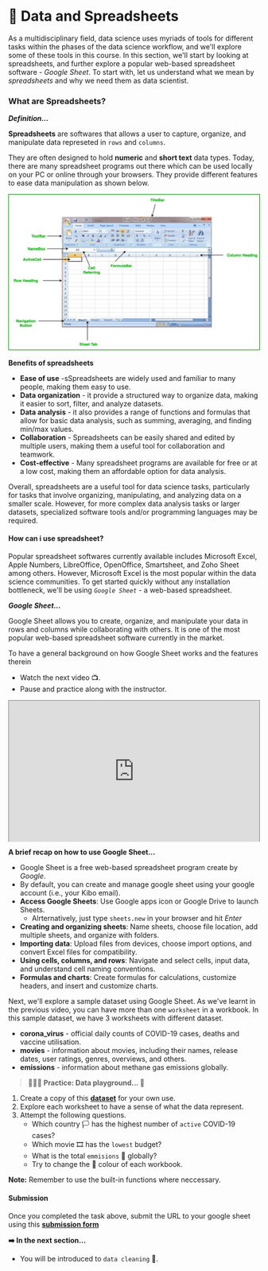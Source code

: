 # 🔢 Data and Spreadsheets
As a multidisciplinary field, data science uses myriads of tools for different tasks within the phases of the data science workflow, and we'll explore some of these tools in this course. In this section, we'll start by looking at spreadsheets, and further explore a popular web-based spreadsheet software - _Google Sheet_. To start with, let us understand what we mean by _spreadsheets_ and why we need them as data scientist. 

### What are Spreadsheets?

<aside>

**_Definition..._**

**Spreadsheets** are softwares that allows a user to capture, organize, and manipulate data represeted in `rows` and `columns`.
</aside>

 They are often designed to hold **numeric** and **short text** data types. Today, there are many spreadsheet programs out there which can be used locally on your PC or online through your browsers. They provide different features to ease data manipulation as shown below.

<img src="./intro-to-data/spreadsheet.jpeg" style="border: 1px solid green;"> </img>

<aside>

**Benefits of spreadsheets**
- **Ease of use** -sSpreadsheets are widely used and familiar to many people, making them easy to use.
- **Data organization** - it provide a structured way to organize data, making it easier to sort, filter, and analyze datasets.
- **Data analysis** - it also provides a range of functions and formulas that allow for basic data analysis, such as summing, averaging, and finding min/max values.
- **Collaboration** - Spreadsheets can be easily shared and edited by multiple users, making them a useful tool for collaboration and teamwork.
- **Cost-effective** - Many spreadsheet programs are available for free or at a low cost, making them an affordable option for data analysis.
</aside>

Overall, spreadsheets are a useful tool for data science tasks, particularly for tasks that involve organizing, manipulating, and analyzing data on a smaller scale. However, for more complex data analysis tasks or larger datasets, specialized software tools and/or programming languages may be required.

#### How can i use spreadsheet?
Popular spreadsheet softwares currently available includes Microsoft Excel, Apple Numbers, LibreOffice, OpenOffice, Smartsheet, and Zoho Sheet among others. However, Microsoft Excel is the most popular within the data science communities. To get started quickly without any installation bottleneck, we'll be using _`Google Sheet`_ - a web-based spreadsheet. 

<aside>

**_Google Sheet..._**

Google Sheet allows you to create, organize, and manipulate your data in rows and columns while collaborating with others. It is one of the most popular web-based spreadsheet software currently in the market.

To have a general background on how Google Sheet works and the features therein 
- Watch the next video 📺. 
- Pause and practice along with the instructor.

</aside>

<div style="position: relative; padding-bottom: 56.25%; height: 0;"><iframe src="https://www.youtube.com/embed/xv8RXzUMTng?si=QWaW5-gs6Fh1t8PA" title="Sample Data Science Project" frameborder="0" allow="accelerometer; autoplay; clipboard-write; encrypted-media; gyroscope; picture-in-picture" allowfullscreen style="position: absolute; top: 0; left: 0; width: 100%; height: 100%; border: 1px solid grey;"></iframe></div>

<aside>

**A brief recap on how to use Google Sheet...**
- Google Sheet is a free web-based spreadsheet program create by _Google_.
- By default, you can create and manage google sheet using your google account (i.e., your Kibo email).
- **Access Google Sheets**: Use Google apps icon or Google Drive to launch Sheets.
    - Alrternatively, just type `sheets.new` in your browser and hit _Enter_
- **Creating and organizing sheets**: Name sheets, choose file location, add multiple sheets, and organize with folders.
- **Importing data**: Upload files from devices, choose import options, and convert Excel files for compatibility.
- **Using cells, columns, and rows**: Navigate and select cells, input data, and understand cell naming conventions.
- **Formulas and charts**: Create formulas for calculations, customize headers, and insert and customize charts.
</aside>

Next, we'll explore a sample dataset using Google Sheet. As we've learnt in the previous video, you can have more than one `worksheet` in a workbook. In this sample dataset, we have 3 worksheets with different dataset. 
- **corona_virus** - official daily counts of COVID-19 cases, deaths and vaccine utilisation.
- **movies** - information about movies, including their names, release dates, user ratings, genres, overviews, and others.
- **emissions** - information about methane gas emissions globally.


> **👩🏾‍🎨 Practice: Data playground... 🎯**

1. Create a copy of this **[dataset](https://docs.google.com/spreadsheets/d/1skQFAP9whhf9di2ncRxwZalgLPGF6Lrqxa8Jfi0njXQ/edit?usp=sharing)** for your own use. 
2. Explore each worksheet to have a sense of what the data represent.
3. Attempt the following questions.
    - Which country 🏳️ has the highest number of `active` COVID-19 cases?
    - Which movie 🎞️ has the `lowest` budget?
    - What is the total `emmisions` 🌅 globally?
    - Try to change the 🔴 colour of each workbook.

**Note:** Remember to use the built-in functions where neccessary.

#### Submission
Once you completed the task above, submit the URL to your google sheet using this **[submission form](https://docs.google.com/forms/d/e/1FAIpQLSdUVITs28jpj5aQZUCJRuBQHJInV0WlBaX1obIBeQWxHziJKQ/viewform)**

<aside>

**➡️ In the next section...**
- You will be introduced to `data cleaning` 🎯.
</aside>